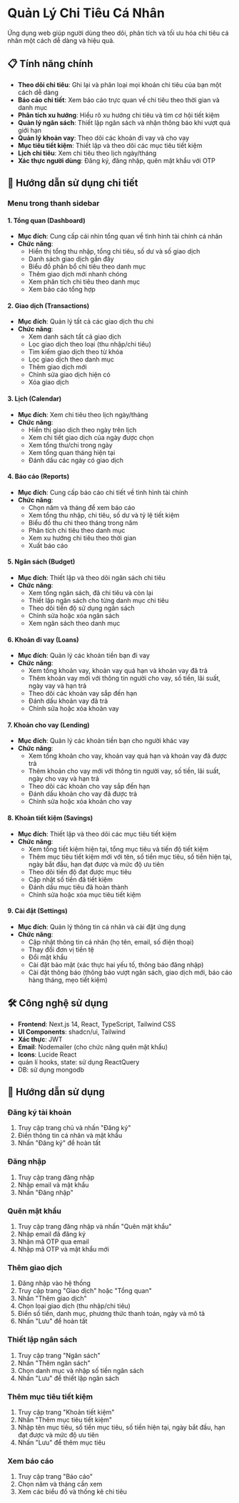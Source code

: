 # Quản Lý Chi Tiêu Cá Nhân

Ứng dụng web giúp người dùng theo dõi, phân tích và tối ưu hóa chi tiêu cá nhân một cách dễ dàng và hiệu quả.

## 📋 Tính năng chính

- **Theo dõi chi tiêu**: Ghi lại và phân loại mọi khoản chi tiêu của bạn một cách dễ dàng
- **Báo cáo chi tiết**: Xem báo cáo trực quan về chi tiêu theo thời gian và danh mục
- **Phân tích xu hướng**: Hiểu rõ xu hướng chi tiêu và tìm cơ hội tiết kiệm
- **Quản lý ngân sách**: Thiết lập ngân sách và nhận thông báo khi vượt quá giới hạn
- **Quản lý khoản vay**: Theo dõi các khoản đi vay và cho vay
- **Mục tiêu tiết kiệm**: Thiết lập và theo dõi các mục tiêu tiết kiệm
- **Lịch chi tiêu**: Xem chi tiêu theo lịch ngày/tháng
- **Xác thực người dùng**: Đăng ký, đăng nhập, quên mật khẩu với OTP

## 🧭 Hướng dẫn sử dụng chi tiết

### Menu trong thanh sidebar

#### 1. Tổng quan (Dashboard)
- **Mục đích**: Cung cấp cái nhìn tổng quan về tình hình tài chính cá nhân
- **Chức năng**:
  - Hiển thị tổng thu nhập, tổng chi tiêu, số dư và số giao dịch
  - Danh sách giao dịch gần đây
  - Biểu đồ phân bổ chi tiêu theo danh mục
  - Thêm giao dịch mới nhanh chóng
  - Xem phân tích chi tiêu theo danh mục
  - Xem báo cáo tổng hợp

#### 2. Giao dịch (Transactions)
- **Mục đích**: Quản lý tất cả các giao dịch thu chi
- **Chức năng**:
  - Xem danh sách tất cả giao dịch
  - Lọc giao dịch theo loại (thu nhập/chi tiêu)
  - Tìm kiếm giao dịch theo từ khóa
  - Lọc giao dịch theo danh mục
  - Thêm giao dịch mới
  - Chỉnh sửa giao dịch hiện có
  - Xóa giao dịch

#### 3. Lịch (Calendar)
- **Mục đích**: Xem chi tiêu theo lịch ngày/tháng
- **Chức năng**:
  - Hiển thị giao dịch theo ngày trên lịch
  - Xem chi tiết giao dịch của ngày được chọn
  - Xem tổng thu/chi trong ngày
  - Xem tổng quan tháng hiện tại
  - Đánh dấu các ngày có giao dịch

#### 4. Báo cáo (Reports)
- **Mục đích**: Cung cấp báo cáo chi tiết về tình hình tài chính
- **Chức năng**:
  - Chọn năm và tháng để xem báo cáo
  - Xem tổng thu nhập, chi tiêu, số dư và tỷ lệ tiết kiệm
  - Biểu đồ thu chi theo tháng trong năm
  - Phân tích chi tiêu theo danh mục
  - Xem xu hướng chi tiêu theo thời gian
  - Xuất báo cáo

#### 5. Ngân sách (Budget)
- **Mục đích**: Thiết lập và theo dõi ngân sách chi tiêu
- **Chức năng**:
  - Xem tổng ngân sách, đã chi tiêu và còn lại
  - Thiết lập ngân sách cho từng danh mục chi tiêu
  - Theo dõi tiến độ sử dụng ngân sách
  - Chỉnh sửa hoặc xóa ngân sách
  - Xem ngân sách theo danh mục

#### 6. Khoản đi vay (Loans)
- **Mục đích**: Quản lý các khoản tiền bạn đi vay
- **Chức năng**:
  - Xem tổng khoản vay, khoản vay quá hạn và khoản vay đã trả
  - Thêm khoản vay mới với thông tin người cho vay, số tiền, lãi suất, ngày vay và hạn trả
  - Theo dõi các khoản vay sắp đến hạn
  - Đánh dấu khoản vay đã trả
  - Chỉnh sửa hoặc xóa khoản vay

#### 7. Khoản cho vay (Lending)
- **Mục đích**: Quản lý các khoản tiền bạn cho người khác vay
- **Chức năng**:
  - Xem tổng khoản cho vay, khoản vay quá hạn và khoản vay đã được trả
  - Thêm khoản cho vay mới với thông tin người vay, số tiền, lãi suất, ngày cho vay và hạn trả
  - Theo dõi các khoản cho vay sắp đến hạn
  - Đánh dấu khoản cho vay đã được trả
  - Chỉnh sửa hoặc xóa khoản cho vay

#### 8. Khoản tiết kiệm (Savings)
- **Mục đích**: Thiết lập và theo dõi các mục tiêu tiết kiệm
- **Chức năng**:
  - Xem tổng tiết kiệm hiện tại, tổng mục tiêu và tiến độ tiết kiệm
  - Thêm mục tiêu tiết kiệm mới với tên, số tiền mục tiêu, số tiền hiện tại, ngày bắt đầu, hạn đạt được và mức độ ưu tiên
  - Theo dõi tiến độ đạt được mục tiêu
  - Cập nhật số tiền đã tiết kiệm
  - Đánh dấu mục tiêu đã hoàn thành
  - Chỉnh sửa hoặc xóa mục tiêu tiết kiệm

#### 9. Cài đặt (Settings)
- **Mục đích**: Quản lý thông tin cá nhân và cài đặt ứng dụng
- **Chức năng**:
  - Cập nhật thông tin cá nhân (họ tên, email, số điện thoại)
  - Thay đổi đơn vị tiền tệ
  - Đổi mật khẩu
  - Cài đặt bảo mật (xác thực hai yếu tố, thông báo đăng nhập)
  - Cài đặt thông báo (thông báo vượt ngân sách, giao dịch mới, báo cáo hàng tháng, mẹo tiết kiệm)

## 🛠️ Công nghệ sử dụng

- **Frontend**: Next.js 14, React, TypeScript, Tailwind CSS
- **UI Components**: shadcn/ui, Tailwind
- **Xác thực**: JWT
- **Email**: Nodemailer (cho chức năng quên mật khẩu)
- **Icons**: Lucide React
- quản lí hooks, state: sử dụng ReactQuery
- DB: sử dụng mongodb


## 📝 Hướng dẫn sử dụng

### Đăng ký tài khoản

1. Truy cập trang chủ và nhấn "Đăng ký"
2. Điền thông tin cá nhân và mật khẩu
3. Nhấn "Đăng ký" để hoàn tất

### Đăng nhập

1. Truy cập trang đăng nhập
2. Nhập email và mật khẩu
3. Nhấn "Đăng nhập"

### Quên mật khẩu

1. Truy cập trang đăng nhập và nhấn "Quên mật khẩu"
2. Nhập email đã đăng ký
3. Nhận mã OTP qua email
4. Nhập mã OTP và mật khẩu mới

### Thêm giao dịch

1. Đăng nhập vào hệ thống
2. Truy cập trang "Giao dịch" hoặc "Tổng quan"
3. Nhấn "Thêm giao dịch"
4. Chọn loại giao dịch (thu nhập/chi tiêu)
5. Điền số tiền, danh mục, phương thức thanh toán, ngày và mô tả
6. Nhấn "Lưu" để hoàn tất

### Thiết lập ngân sách

1. Truy cập trang "Ngân sách"
2. Nhấn "Thêm ngân sách"
3. Chọn danh mục và nhập số tiền ngân sách
4. Nhấn "Lưu" để thiết lập ngân sách

### Thêm mục tiêu tiết kiệm

1. Truy cập trang "Khoản tiết kiệm"
2. Nhấn "Thêm mục tiêu tiết kiệm"
3. Nhập tên mục tiêu, số tiền mục tiêu, số tiền hiện tại, ngày bắt đầu, hạn đạt được và mức độ ưu tiên
4. Nhấn "Lưu" để thêm mục tiêu

### Xem báo cáo

1. Truy cập trang "Báo cáo"
2. Chọn năm và tháng cần xem
3. Xem các biểu đồ và thống kê chi tiêu
